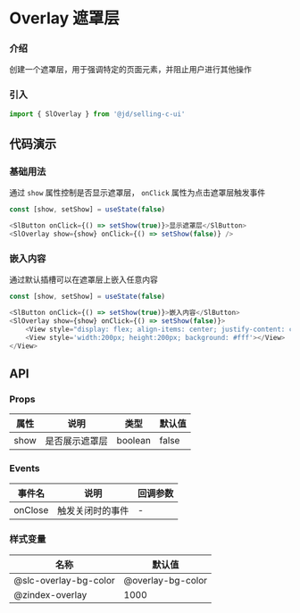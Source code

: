 
# Overlay 遮罩层
### 介绍
创建一个遮罩层，用于强调特定的页面元素，并阻止用户进行其他操作
### 引入
```js
import { SlOverlay } from '@jd/selling-c-ui'
```
## 代码演示
### 基础用法
通过 `show` 属性控制是否显示遮罩层， `onClick` 属性为点击遮罩层触发事件
```js
const [show, setShow] = useState(false)

<SlButton onClick={() => setShow(true)}>显示遮罩层</SlButton>
<SlOverlay show={show} onClick={() => setShow(false)} />
```

### 嵌入内容
通过默认插槽可以在遮罩层上嵌入任意内容
```js
const [show, setShow] = useState(false)

<SlButton onClick={() => setShow(true)}>嵌入内容</SlButton>
<SlOverlay show={show} onClick={() => setShow(false)}>
    <View style="display: flex; align-items: center; justify-content: center; height: 100%;" >
    <View style='width:200px; height:200px; background: #fff'></View>
</View>
```

## API
### Props
|  属性   | 说明  | 类型 | 默认值 |
|  ----  | ----  | ---- | ---- |
|  show  | 是否展示遮罩层  | boolean | false |

### Events
|  事件名   | 说明  | 回调参数 |
|  ----  | ----  | ---- |
| onClose | 触发关闭时的事件 | - | 

### 样式变量
|  名称  | 默认值 |
|  ---- | ---- |
|  @slc-overlay-bg-color | @overlay-bg-color |
|  @zindex-overlay  | 1000 |
